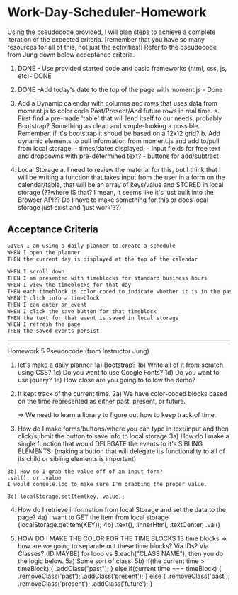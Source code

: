 # Work-Day-Scheduler-Homework

Using the pseudocode provided, I will plan steps to achieve a complete iteration of the expected criteria. [remember that you have so many resources for all of this, not just the activities!]  Refer to the pseudocode from Jung down below acceptance criteria.
 1. DONE - Use provided started code and basic frameworks (html, css, js, etc)- DONE
 2. DONE -Add today's date to the top of the page with moment.js - Done
 3. Add a Dynamic calendar with columns and rows that uses data from moment.js to color code Past/Present/And future rows in real time.
    a. First find a pre-made 'table' that will lend itself to our needs, probably Bootstrap? Something as clean and simple-looking a possible. Remember, if it's bootstrap it shoud be based on a 12x12 grid?
    b. Add dynamic elements to pull information from moment.js and add to/pull from local storage.
        - times/dates displayed; 
        - Input fields for free text and dropdowns with pre-determined text?
        - buttons for add/subtract

 4. Local Storage 
    a. I need to review the material for this, but I think that I will be writing a function that takes input from the user in a form on the calendar/table, that will be an array of keys/value and STORED in local storage (??where IS that?  I mean, it seems like it's just bulit into the Browser API?? Do I have to make something for this or does local storage just exist and 'just work'??)




## Acceptance Criteria

```md
GIVEN I am using a daily planner to create a schedule
WHEN I open the planner
THEN the current day is displayed at the top of the calendar 

WHEN I scroll down
THEN I am presented with timeblocks for standard business hours
WHEN I view the timeblocks for that day
THEN each timeblock is color coded to indicate whether it is in the past, present, or future
WHEN I click into a timeblock
THEN I can enter an event
WHEN I click the save button for that timeblock
THEN the text for that event is saved in local storage
WHEN I refresh the page
THEN the saved events persist
```


----------------------------
Homework 5 Pseudocode (from Instructor Jung)
<!-- Adding my own responses/notes in comments -->
1.  let's make a daily planner
    1a) Bootstrap?  <!-- Yes -->
    1b) Write all of it from scratch using CSS?
    1c) Do you want to use Google Fonts?
    1d) Do you want to use jquery? <!-- Yes -->
    1e) How close are you going to follow the demo?

2.  It kept track of the current time.
    2a) We have color-coded blocks based on the time represented as either past, present, or future.
    <!-- ??Grab a form from bootstrap?? a widget from jQuery UI?? -->
    => We need to learn a library to figure out how to keep track of time.
    <!-- used moment.js to put today's date/time at the top of the page; 
    ?? Can I use the same function in the rest of the script??-->

3.  How do I make forms/buttons/where you can type in text/input and then click/submit the button to save info to local storage
    3a) How do I make a single function that would DELEGATE the events to it's SIBLING ELEMENTS. (making a button that will delegate its functionality to all of its child or sibling elements is important) 
<!-- Yes it will be important and will be my first time working with this for something to submit; ??LOOK AT UNIT 5 ACTIVITIES 5-6?? MAYBE 7-10?? -->

    3b) How do I grab the value off of an input form?
    .val(); or .value
    I would console.log to make sure I'm grabbing the proper value.

    3c) localStorage.setItem(key, value);
<!-- Saving to local storage will involve a key and a value; REFER TO UNIT 4 WEB APIS ACTIVITIES21-26 -->
4.  How do I retrieve information from local Storage and set the data to the page?
    4a) I want to GET the item from local storage (localStorage.getItem(KEY));
    4b) .text(), .innerHtml, .textCenter, .val()

5.  HOW DO I MAKE THE COLOR FOR THE TIME BLOCKS
    13 time blocks
    => how are we going to separate out these time blocks? Via IDs? Via Classes? (ID MAYBE)
    for loop vs $.each("CLASS NAME"), then you do the logic below.
    5a) Some sort of class!
    5b) If(the current time > timeBlock) {
    .addClass("past");
    } else if(current time === timeBlock) {
    .removeClass('past');
    .addClass('present');
    } else {
    .removeClass('past');
    .removeClass('present');
    .addClass('future');
    }